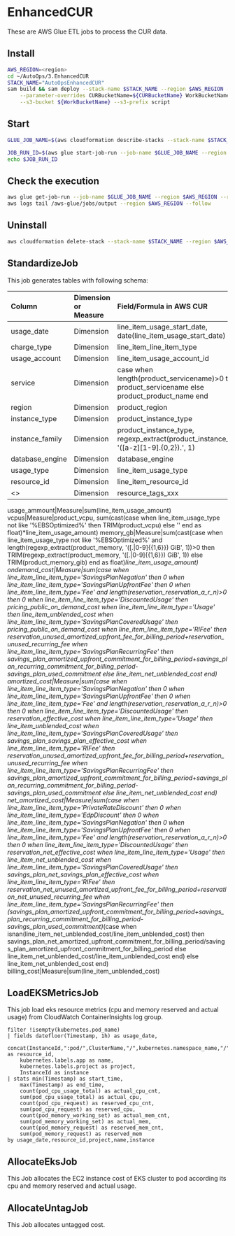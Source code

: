 # EnhancedCUR

These are AWS Glue ETL jobs to process the CUR data.


## Install

```bash
AWS_REGION=<region>
cd ~/AutoOps/3.EnhancedCUR
STACK_NAME="AutoOpsEnhancedCUR"
sam build && sam deploy --stack-name $STACK_NAME --region $AWS_REGION --confirm-changeset --capabilities CAPABILITY_IAM CAPABILITY_NAMED_IAM \
    --parameter-overrides CURBucketName=${CURBucketName} WorkBucketName=${WorkBucketName} CURDatabase=${CURDatabase} \
    --s3-bucket ${WorkBucketName} --s3-prefix script
```

## Start

``` bash
GLUE_JOB_NAME=$(aws cloudformation describe-stacks --stack-name $STACK_NAME --region $AWS_REGION --no-cli-pager --query 'Stacks[0].Outputs[?OutputKey==`AllocateUntagJob`].OutputValue' --output text)

JOB_RUN_ID=$(aws glue start-job-run --job-name $GLUE_JOB_NAME --region $AWS_REGION --no-cli-pager --output text --query 'JobRunId' --arguments '{"--enable-glue-datacatalog":"true", "--cur-database":"athenacurcfn_c_u_r_athena","--cur-table":"enhanced_cur","--work-bucket":"cur-597377428377","--year":"2024", "--month":"4", "--tags-fields":"resource_tags_user_project"}')
echo $JOB_RUN_ID
```

## Check the execution

``` bash
aws glue get-job-run --job-name $GLUE_JOB_NAME --region $AWS_REGION --run-id  $JOB_RUN_ID --no-cli-pager
aws logs tail /aws-glue/jobs/output --region $AWS_REGION --follow
```


## Uninstall

```bash
aws cloudformation delete-stack --stack-name $STACK_NAME --region $AWS_REGION --no-cli-pager
```

## StandardizeJob

This job generates tables with following schema:

Column|Dimension or Measure|Field/Formula in AWS CUR
:----|:----|:----
usage_date|Dimension|line_item_usage_start_date, date(line_item_usage_start_date)
charge_type|Dimension|line_item_line_item_type
usage_account|Dimension|line_item_usage_account_id
service|Dimension|case when length(product_servicename)>0 then product_servicename else product_product_name end
region|Dimension|product_region
instance_type|Dimension|product_instance_type
instance_family|Dimension|product_instance_type, regexp_extract(product_instance_type, '([a-z][1-9].{0,2})\.', 1)
database_engine|Dimension|database_engine
usage_type|Dimension|line_item_usage_type
resource_id|Dimension|line_item_resource_id
<<tags>>|Dimension|resource_tags_xxx

usage_ammount|Measure|sum(line_item_usage_amount)
vcpus|Measure|product_vcpu, sum(cast(case when line_item_usage_type not like '%EBSOptimized%' then TRIM(product_vcpu) else '' end as float)*line_item_usage_amount)
memory_gb|Measure|sum(cast(case when line_item_usage_type not like '%EBSOptimized%' and length(regexp_extract(product_memory, '([\.|0-9]{{1,6}}) GiB', 1))>0 then TRIM(regexp_extract(product_memory, '([\.|0-9]{{1,6}}) GiB', 1)) else TRIM(product_memory_gib) end as float)*line_item_usage_amount)
ondemand_cost|Measure|sum(case when line_item_line_item_type='SavingsPlanNegation' then 0 when line_item_line_item_type='SavingsPlanUpfrontFee' then 0 when line_item_line_item_type='Fee' and length(reservation_reservation_a_r_n)>0 then 0 when line_item_line_item_type='DiscountedUsage' then pricing_public_on_demand_cost when line_item_line_item_type='Usage' then line_item_unblended_cost when line_item_line_item_type='SavingsPlanCoveredUsage' then pricing_public_on_demand_cost when line_item_line_item_type='RIFee' then reservation_unused_amortized_upfront_fee_for_billing_period+reservation_unused_recurring_fee when line_item_line_item_type='SavingsPlanRecurringFee' then savings_plan_amortized_upfront_commitment_for_billing_period+savings_plan_recurring_commitment_for_billing_period-savings_plan_used_commitment else line_item_net_unblended_cost end)
amortized_cost|Measure|sum(case when line_item_line_item_type='SavingsPlanNegation' then 0 when line_item_line_item_type='SavingsPlanUpfrontFee' then 0 when line_item_line_item_type='Fee' and length(reservation_reservation_a_r_n)>0 then 0 when line_item_line_item_type='DiscountedUsage' then reservation_effective_cost when line_item_line_item_type='Usage' then line_item_unblended_cost when line_item_line_item_type='SavingsPlanCoveredUsage' then savings_plan_savings_plan_effective_cost when line_item_line_item_type='RIFee' then reservation_unused_amortized_upfront_fee_for_billing_period+reservation_unused_recurring_fee when line_item_line_item_type='SavingsPlanRecurringFee' then savings_plan_amortized_upfront_commitment_for_billing_period+savings_plan_recurring_commitment_for_billing_period-savings_plan_used_commitment else line_item_net_unblended_cost end)
net_amortized_cost|Measure|sum(case when line_item_line_item_type='PrivateRateDiscount' then 0 when line_item_line_item_type='EdpDiscount' then 0 when line_item_line_item_type='SavingsPlanNegation' then 0 when line_item_line_item_type='SavingsPlanUpfrontFee' then 0 when line_item_line_item_type='Fee' and length(reservation_reservation_a_r_n)>0 then 0 when line_item_line_item_type='DiscountedUsage' then reservation_net_effective_cost when line_item_line_item_type='Usage' then line_item_net_unblended_cost when line_item_line_item_type='SavingsPlanCoveredUsage' then savings_plan_net_savings_plan_effective_cost when line_item_line_item_type='RIFee' then reservation_net_unused_amortized_upfront_fee_for_billing_period+reservation_net_unused_recurring_fee when line_item_line_item_type='SavingsPlanRecurringFee' then (savings_plan_amortized_upfront_commitment_for_billing_period+savings_plan_recurring_commitment_for_billing_period-savings_plan_used_commitment)*(case when isnan(line_item_net_unblended_cost/line_item_unblended_cost) then savings_plan_net_amortized_upfront_commitment_for_billing_period/savings_plan_amortized_upfront_commitment_for_billing_period else line_item_net_unblended_cost/line_item_unblended_cost end) else line_item_net_unblended_cost end)
billing_cost|Measure|sum(line_item_unblended_cost)

## LoadEKSMetricsJob

This job load eks resource metrics (cpu and memory reserved and actual usage) from CloudWatch ContainerInsights log group. 

```CloudWatch LogInsights
filter !isempty(kubernetes.pod_name) 
| fields datefloor(Timestamp, 1h) as usage_date, 
    concat(InstanceId,":pod/",ClusterName,"/",kubernetes.namespace_name,"/",kubernetes.pod_name) as resource_id, 
    kubernetes.labels.app as name, 
    kubernetes.labels.project as project, 
    InstanceId as instance 
| stats min(Timestamp) as start_time, 
    max(Timestamp) as end_time, 
    count(pod_cpu_usage_total) as actual_cpu_cnt, 
    sum(pod_cpu_usage_total) as actual_cpu, 
    count(pod_cpu_request) as reserved_cpu_cnt, 
    sum(pod_cpu_request) as reserved_cpu, 
    count(pod_memory_working_set) as actual_mem_cnt, 
    sum(pod_memory_working_set) as actual_mem,
    count(pod_memory_request) as reserved_mem_cnt, 
    sum(pod_memory_request) as reserved_mem 
by usage_date,resource_id,project,name,instance
```

## AllocateEksJob

This Job allocates the EC2 instance cost of EKS cluster to pod according its cpu and memory reserved and actual usage.

## AllocateUntagJob

This Job allocates untagged cost.

